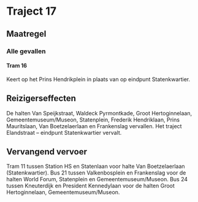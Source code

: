 # Traject 17
## Maatregel
### Alle gevallen

#### Tram 16
Keert op het Prins Hendrikplein in plaats van op eindpunt Statenkwartier.

## Reizigerseffecten
De halten Van Speijkstraat, Waldeck Pyrmontkade, Groot Hertoginnelaan, Gemeentemuseum/Museon, Statenplein, Frederik Hendriklaan, Prins Mauritslaan, Van Boetzelaerlaan en Frankenslag vervallen.
Het traject Elandstraat – eindpunt Statenkwartier vervalt.

## Vervangend vervoer
Tram 11 tussen Station HS en Statenlaan voor halte Van Boetzelaerlaan (Statenkwartier).
Bus 21 tussen Valkenbosplein en Frankenslag voor de halten World Forum, Statenplein en  Gemeentemuseum/Museon.
Bus 24 tussen Kneuterdijk en President Kennedylaan voor de halten Groot Hertoginnelaan, Gemeentemuseum/Museon.
